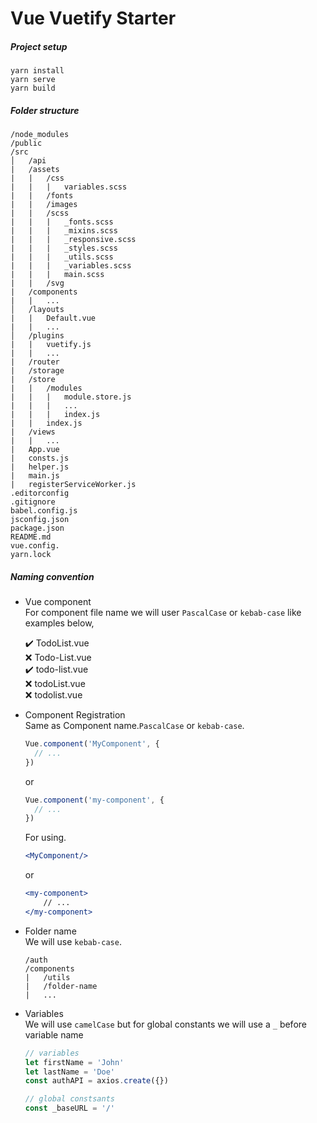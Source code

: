 # Vue Vuetify Starter

##### Project setup
```
yarn install
yarn serve
yarn build
```

##### Folder structure

```
/node_modules
/public
/src
│   /api
|   /assets
|   |   /css
|   |   |   variables.scss
|   |   /fonts
|   |   /images
|   |   /scss
|   |   |   _fonts.scss
|   |   |   _mixins.scss
|   |   |   _responsive.scss
|   |   |   _styles.scss
|   |   |   _utils.scss
|   |   |   _variables.scss
|   |   |   main.scss
|   |   /svg
|   /components
|   |   ...
│   /layouts
|   |   Default.vue    
|   |   ...
│   /plugins
|   |   vuetify.js
|   |   ...
|   /router
|   /storage
|   /store
|   |   /modules
|   |   |   module.store.js
|   |   |   ...
|   |   |   index.js
|   |   index.js
|   /views
|   |   ...
|   App.vue
|   consts.js
|   helper.js
|   main.js
|   registerServiceWorker.js
.editorconfig
.gitignore
babel.config.js
jsconfig.json
package.json
README.md
vue.config.
yarn.lock
```

##### Naming convention

- Vue component<br>
  For component file name we will user `PascalCase` or `kebab-case` like examples below,<br>

  :heavy_check_mark: TodoList.vue<br>
  :x: Todo-List.vue<br>
  :heavy_check_mark: todo-list.vue<br>
  :x: todoList.vue<br>
  :x: todolist.vue
  <br>
- Component Registration<br>
  Same as Component name.`PascalCase` or `kebab-case`.
  ```js
  Vue.component('MyComponent', {
    // ...
  })
  ```
  or
  ```js
  Vue.component('my-component', {
    // ...
  })
  ```
  For using.
  ```jsx
  <MyComponent/>
  ```
  or
  ```jsx
  <my-component>
      // ...
  </my-component>
  ```
- Folder name<br>
  We will use `kebab-case`.
  ```
  /auth
  /components
  |   /utils
  |   /folder-name
  |   ...
  ```
- Variables<br>
  We will use `camelCase` but for global constants we will use a `_` before variable name
  </sup>
  ```js
  // variables
  let firstName = 'John'
  let lastName = 'Doe'
  const authAPI = axios.create({})

  // global constsants
  const _baseURL = '/'
  ```